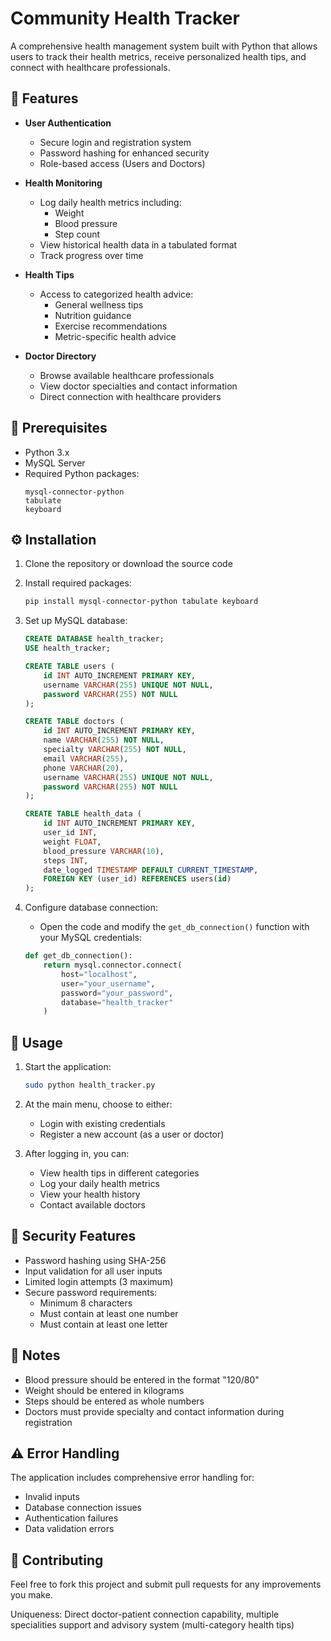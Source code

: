 # Community Health Tracker

A comprehensive health management system built with Python that allows users to track their health metrics, receive personalized health tips, and connect with healthcare professionals.

## 🌟 Features

- **User Authentication**
  - Secure login and registration system
  - Password hashing for enhanced security
  - Role-based access (Users and Doctors)

- **Health Monitoring**
  - Log daily health metrics including:
    - Weight
    - Blood pressure
    - Step count
  - View historical health data in a tabulated format
  - Track progress over time

- **Health Tips**
  - Access to categorized health advice:
    - General wellness tips
    - Nutrition guidance
    - Exercise recommendations
    - Metric-specific health advice

- **Doctor Directory**
  - Browse available healthcare professionals
  - View doctor specialties and contact information
  - Direct connection with healthcare providers

## 🔧 Prerequisites

- Python 3.x
- MySQL Server
- Required Python packages:
  ```
  mysql-connector-python
  tabulate
  keyboard
  ```

## ⚙️ Installation

1. Clone the repository or download the source code

2. Install required packages:
   ```bash
   pip install mysql-connector-python tabulate keyboard
   ```

3. Set up MySQL database:
   ```sql
   CREATE DATABASE health_tracker;
   USE health_tracker;

   CREATE TABLE users (
       id INT AUTO_INCREMENT PRIMARY KEY,
       username VARCHAR(255) UNIQUE NOT NULL,
       password VARCHAR(255) NOT NULL
   );

   CREATE TABLE doctors (
       id INT AUTO_INCREMENT PRIMARY KEY,
       name VARCHAR(255) NOT NULL,
       specialty VARCHAR(255) NOT NULL,
       email VARCHAR(255),
       phone VARCHAR(20),
       username VARCHAR(255) UNIQUE NOT NULL,
       password VARCHAR(255) NOT NULL
   );

   CREATE TABLE health_data (
       id INT AUTO_INCREMENT PRIMARY KEY,
       user_id INT,
       weight FLOAT,
       blood_pressure VARCHAR(10),
       steps INT,
       date_logged TIMESTAMP DEFAULT CURRENT_TIMESTAMP,
       FOREIGN KEY (user_id) REFERENCES users(id)
   );
   ```

4. Configure database connection:
   - Open the code and modify the `get_db_connection()` function with your MySQL credentials:
   ```python
   def get_db_connection():
       return mysql.connector.connect(
           host="localhost",
           user="your_username",
           password="your_password",
           database="health_tracker"
       )
   ```

## 🚀 Usage

1. Start the application:
   ```bash
   sudo python health_tracker.py
   ```

2. At the main menu, choose to either:
   - Login with existing credentials
   - Register a new account (as a user or doctor)

3. After logging in, you can:
   - View health tips in different categories
   - Log your daily health metrics
   - View your health history
   - Contact available doctors

## 🔐 Security Features

- Password hashing using SHA-256
- Input validation for all user inputs
- Limited login attempts (3 maximum)
- Secure password requirements:
  - Minimum 8 characters
  - Must contain at least one number
  - Must contain at least one letter

## 📝 Notes

- Blood pressure should be entered in the format "120/80"
- Weight should be entered in kilograms
- Steps should be entered as whole numbers
- Doctors must provide specialty and contact information during registration

## ⚠️ Error Handling

The application includes comprehensive error handling for:
- Invalid inputs
- Database connection issues
- Authentication failures
- Data validation errors

## 🤝 Contributing

Feel free to fork this project and submit pull requests for any improvements you make.

Uniqueness: Direct doctor-patient connection capability, multiple specialities support and advisory system (multi-category health tips)
